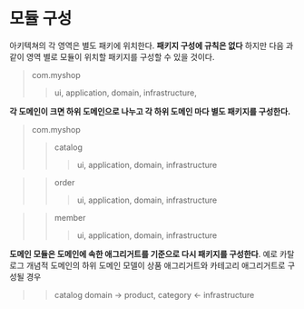 # 모듈 구성

아키텍쳐의 각 영역은 별도 패키에 위치한다. **패키지 구성에 규칙은 없다** 하지만 다음 과 같이 영역 별로 모듈이 위치할 패키지를 구성할 수 있을 것이다.

> com.myshop
>> ui,
>> application,
>> domain,
>> infrastructure,

**각 도메인이 크면 하위 도메인으로 나누고 각 하위 도메인 마다 별도 패키지를 구성한다.**

> com.myshop
>> catalog
>>> ui,
>>> application,
>>> domain,
>>> infrastructure

>> order
>>> ui,
>>> application,
>>> domain,
>>> infrastructure

>> member
>>> ui,
>>> application,
>>> domain,
>>> infrastructure 

**도메인 모듈은 도메인에 속한 애그리거트를 기준으로 다시 패키지를 구성한다**.
예로 카탈로그 개념적 도메인의 하위 도메인 모델이 상품 애그리거트와 카테고리 애그리거트로 구성될 경우 

>> catalog
domain -> product, category <- infrastructure


